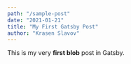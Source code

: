 ```yaml
---
path: "/sample-post"
date: "2021-01-21"
title: "My First Gatsby Post"
author: "Krasen Slavov"
---
```


This is my very **first blob** post in Gatsby.
